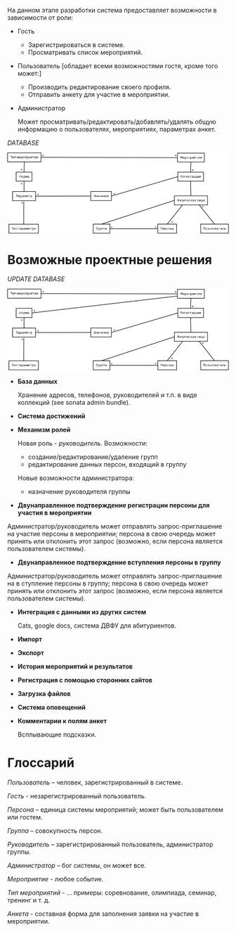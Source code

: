 На данном этапе разработки система предоставляет возможности
в зависимости от роли:

- Гость
    - Зарегистрироваться в системе.
    - Просматривать список мероприятий.

- Пользователь [обладает всеми возможностями гостя, кроме того может:]
    - Производить редактирование своего профиля.
    - Отправить анкету для участие в мероприятии.

- Администратор

    Может просматривать/редактировать/добавлять/удалять общую информацию
    о пользователях, мероприятиях, параметрах анкет.

_DATABASE_

![old-scheme-database][old-scheme]

# Возможные проектные решения

_UPDATE DATABASE_

![update1-scheme-database][update1-scheme]

- **База данных**

    Хранение адресов, телефонов, руководителей и т.п. в виде коллекций
(see sonata admin bundle).

- **Система достижений**

- **Механизм ролей**

    Новая роль - _руководитель_. Возможности:

    - создание/редактирование/удаление групп
    - редактирование данных персон, входящий в группу

    Новые возможности администратора:

    - назначение руководителя группы

- **Двунаправленное подтверждение регистрации персоны для участия в мероприятии**

Администратор/руководитель может отправлять запрос-приглашение на участие
персоны в мероприятии; персона в свою очередь может принять или отклонить
этот запрос (возможно, если персона является пользователем системы).

- **Двунаправленное подтверждение вступления персоны в группу**

Администратор/руководитель может отправлять запрос-приглашение на в ступление
персоны в группу; персона в свою очередь может принять или отклонить
этот запрос (возможно, если персона является пользователем системы).

- **Интеграция с данными из других систем**

    Cats, google docs, система ДВФУ для абитуриентов.

- **Импорт**

- **Экспорт**

- **История мероприятий и результатов**

- **Регистрация с помощью сторонних сайтов**

- **Загрузка файлов**

- **Система оповещений**

- **Комментарии к полям анкет**

    Всплывающие подсказки.

# Глоссарий

_Пользователь_ – человек, зарегистрированный в системе.

_Гость_ - незарегистрированный пользователь.

_Персона_ – единица системы мероприятий; может быть пользователем или гостем.

_Группа_ – совокупность персон.

_Руководитель_ – зарегистрированный пользователь, администратор группы.

_Администратор_ – бог системы, он может все.

_Мероприятие_ - любое событие.

_Тип мероприятий_ - ... примеры: соревнование, олимпиада, семинар, тренинг и т. д.

_Анкета_ - составная форма для заполнения заявки на участие в мероприятии.

[old-scheme]: ../docs/img/old-scheme-database.png  "database"
[update1-scheme]: ../docs/img/update1-scheme-database.png  "database"
